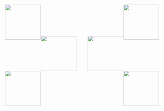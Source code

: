 
<br>
<div width="100%" align="center">
  <a align="left" href="https://github.com/sam-shridhar1950f/konnect-cs" title="konnect-cs"><img align="left" height="115" src="https://github-readme-stats.vercel.app/api/pin/?username=sam-shridhar1950f&repo=konnect-cs&theme=react&border_color=61dafb&border_radius=10"></a><a align="right" href="https://github.com/sam-shridhar1950f/NYCLeadAnalysis-py" title="NYCLeadAnalysis-py"><img align="right" height="115" src="https://github-readme-stats.vercel.app/api/pin/?username=sam-shridhar1950f&repo=NYCLeadAnalysis-py&theme=react&border_color=61dafb&border_radius=10"></a>
</div>
<br/><br/><br/><br/><br/><br/>
<div width="100%" align="center">
  <a align="left" href="https://github.com/chemtool/atom" title="Atom"><img align="left" height="115" src="https://github-readme-stats.vercel.app/api/pin/?username=chemtool&repo=atom&theme=react&border_color=61dafb&border_radius=10"></a>
  <a align="right" href="https://github.com/hackgwinnett/bogey-flask" title="Bogey-Flask"><img align="right" height="115" src="https://github-readme-stats.vercel.app/api/pin/?username=hackgwinnett&repo=bogey-flask&theme=react&border_color=61dafb&border_radius=10"></a>
</div>
<br/><br/><br/><br/><br/><br/>
 <a align="left" href="https://github.com/sam-shridhar1950f/orbit-py" title="orbit-py"><img align="left" height="115" src="https://github-readme-stats.vercel.app/api/pin/?username=sam-shridhar1950f&repo=orbit-py&theme=react&border_color=61dafb&border_radius=10"></a>
 <a align="right" href="https://github.com/hackgwinnett/hackgwinnett.github.io" title="hackgwinnett.github.io"><img align="right" height="115" src="https://github-readme-stats.vercel.app/api/pin/?username=hackgwinnett&repo=hackgwinnett.github.io&theme=react&border_color=61dafb&border_radius=10"></a>

